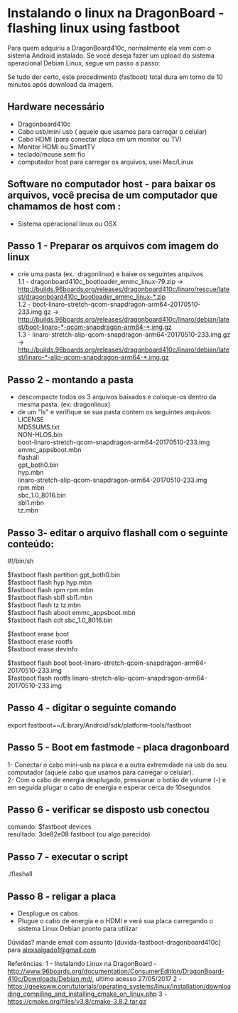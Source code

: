 # Instalando o linux na DragonBoard - flashing linux using fastboot
Para quem adquiriu a DragonBoard410c, normalmente ela vem com o sistema Android instalado. Se você deseja fazer um upload do sistema operacional Debian Linux, segue um passo a passo:

Se tudo der certo, este procedimento (fastboot) total dura em torno de 10 minutos após download da imagem.

## Hardware necessário
- Dragonboard410c
- Cabo usb/mini usb ( aquele que usamos para carregar o celular)
- Cabo HDMI (para conectar placa em um monitor ou TV)
- Monitor HDMI ou SmartTV
- teclado/mouse sem fio
- computador host para carregar os arquivos, usei Mac/Linux

## Software no computador host - para baixar os arquivos, você precisa de um computador que chamamos de host com :
- Sistema operacional linux ou OSX 

## Passo 1 - Preparar os arquivos com imagem do linux
- crie uma pasta (ex.: dragonlinux) e baixe os seguintes arquivos  
1.1 - dragonboard410c_bootloader_emmc_linux-79.zip -> http://builds.96boards.org/releases/dragonboard410c/linaro/rescue/latest/dragonboard410c_bootloader_emmc_linux-*.zip  
1.2 - boot-linaro-stretch-qcom-snapdragon-arm64-20170510-233.img.gz -> http://builds.96boards.org/releases/dragonboard410c/linaro/debian/latest/boot-linaro-*-qcom-snapdragon-arm64-*.img.gz  
1.3 - linaro-stretch-alip-qcom-snapdragon-arm64-20170510-233.img.gz -> http://builds.96boards.org/releases/dragonboard410c/linaro/debian/latest/linaro-*-alip-qcom-snapdragon-arm64-*.img.gz  


## Passo 2 - montando a pasta
- descompacte todos os 3 arquivos baixados e coloque-os dentro da mesma pasta. (ex: dragonlinux)
- de um "ls" e verifique se sua pasta contem os seguintes arquivos: 
LICENSE  
MD5SUMS.txt  
NON-HLOS.bin  
boot-linaro-stretch-qcom-snapdragon-arm64-20170510-233.img  
emmc_appsboot.mbn  
flashall  
gpt_both0.bin  
hyp.mbn  
linaro-stretch-alip-qcom-snapdragon-arm64-20170510-233.img  
rpm.mbn  
sbc_1.0_8016.bin  
sbl1.mbn  
tz.mbn  

## Passo 3- editar o arquivo flashall com o seguinte conteúdo:
#!/bin/sh

$fastboot flash partition gpt_both0.bin  
$fastboot flash hyp hyp.mbn  
$fastboot flash rpm rpm.mbn  
$fastboot flash sbl1 sbl1.mbn  
$fastboot flash tz tz.mbn  
$fastboot flash aboot emmc_appsboot.mbn  
$fastboot flash cdt sbc_1.0_8016.bin  

$fastboot erase boot  
$fastboot erase rootfs  
$fastboot erase devinfo  

$fastboot flash boot boot-linaro-stretch-qcom-snapdragon-arm64-20170510-233.img  
$fastboot flash rootfs linaro-stretch-alip-qcom-snapdragon-arm64-20170510-233.img  


## Passo 4 - digitar o seguinte comando
export fastboot=~/Library/Android/sdk/platform-tools/fastboot 

## Passo 5 - Boot em fastmode - placa dragonboard
1- Conectar o cabo mini-usb na placa e a outra extremidade na usb do seu computador (aquele cabo que usamos para carregar o celular).  
2- Com o cabo de energia desplugado, pressionar o botão de volume (-) e em seguida plugar o cabo de energia e esperar cerca de 10segundos

## Passo 6 - verificar se disposto usb conectou
comando: $fastboot devices  
resultado: 3de82e08	fastboot  (ou algo parecido)

## Passo 7 - executar o script
./flashall 

## Passo 8 - religar a placa
- Desplugue os cabos  
- Plugue o cabo de energia e o HDMI e verá sua placa carregando o sistema Linux Debian pronto para utilizar


Dúvidas?
mande email com assunto [duvida-fastboot-dragonboard410c] para alexsalgado1@gmail.com

Referências:
1 - Instalando Linux na DragonBoard - http://www.96boards.org/documentation/ConsumerEdition/DragonBoard-410c/Downloads/Debian.md/, ultimo acesso 27/05/2017
2 - https://geeksww.com/tutorials/operating_systems/linux/installation/downloading_compiling_and_installing_cmake_on_linux.php
3 - https://cmake.org/files/v3.8/cmake-3.8.2.tar.gz


